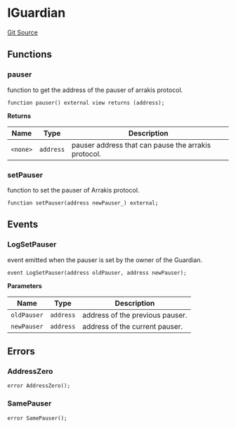 # IGuardian
[Git Source](https://github.com/ArrakisFinance/arrakis-modular/blob/main/src/interfaces/IGuardian.sol)


## Functions
### pauser

function to get the address of the pauser of arrakis
protocol.


```solidity
function pauser() external view returns (address);
```
**Returns**

|Name|Type|Description|
|----|----|-----------|
|`<none>`|`address`|pauser address that can pause the arrakis protocol.|


### setPauser

function to set the pauser of Arrakis protocol.


```solidity
function setPauser(address newPauser_) external;
```

## Events
### LogSetPauser
event emitted when the pauser is set by the owner of the Guardian.


```solidity
event LogSetPauser(address oldPauser, address newPauser);
```

**Parameters**

|Name|Type|Description|
|----|----|-----------|
|`oldPauser`|`address`|address of the previous pauser.|
|`newPauser`|`address`|address of the current pauser.|

## Errors
### AddressZero

```solidity
error AddressZero();
```

### SamePauser

```solidity
error SamePauser();
```

